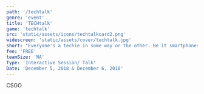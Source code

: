 ```yaml
---
path: '/techtalk'
genre: 'event'
title: 'TECHtalk'
game: 'techtalk'
src: 'static/assets/icons/techtalkcard2.png'
widescreen: 'static/assets/cover/techtalk.jpg'
short: "Everyone's a techie in some way or the other. Be it smartphones or being hooked on to games or even just 'Googling' stuff. So come join us for an amazing talk by well-known intelligentsia and tickle your brain-cells!"
fee: 'FREE'
teamSize: 'NA'
Type: 'Interactive Session/ Talk'
Date: 'December 5, 2018 & December 6, 2018'  
---
```


CSGO